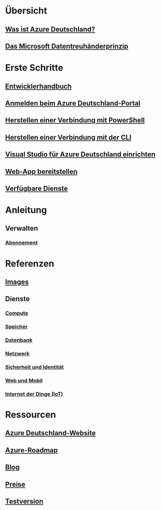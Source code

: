 
# Übersicht
## [Was ist Azure Deutschland?](germany-welcome.md)
## [Das Microsoft Datentreuhänderprinzip](germany-overview-data-trustee.md)

# Erste Schritte
## [Entwicklerhandbuch](germany-developer-guide.md)
## [Anmelden beim Azure Deutschland-Portal ](germany-get-started-connect-with-portal.md)
## [Herstellen einer Verbindung mit PowerShell](germany-get-started-connect-with-ps.md)
## [Herstellen einer Verbindung mit der CLI](germany-get-started-connect-with-cli.md)
## [Visual Studio für Azure Deutschland einrichten](germany-get-started-connect-with-vs.md)
## [Web-App bereitstellen](germany-howto-deploy-webandmobile.md)
## [Verfügbare Dienste](germany-services.md)

# Anleitung
## Verwalten
### [Abonnement](germany-manage-subscriptions.md)


# Referenzen
## [Images](germany-image-gallery.md)

## Dienste
### [Compute](germany-services-compute.md)
### [Speicher](germany-services-storage.md)
### [Datenbank](germany-services-database.md)
### [Netzwerk](germany-services-networking.md)
### [Sicherheit und Identität](germany-services-securityandidentity.md)
### [Web und Mobil](germany-services-webandmobile.md)
### [Internet der Dinge (IoT)](germany-services-iot.md)

# Ressourcen
## [Azure Deutschland-Website](https://azure.microsoft.com/overview/clouds/germany/)
## [Azure-Roadmap](https://azure.microsoft.com/roadmap/)
## [Blog](https://blogs.msdn.microsoft.com/azuregermany/)
## [Preise](https://azure.microsoft.com/pricing/)
## [Testversion](https://azure.microsoft.com/free/germany)
